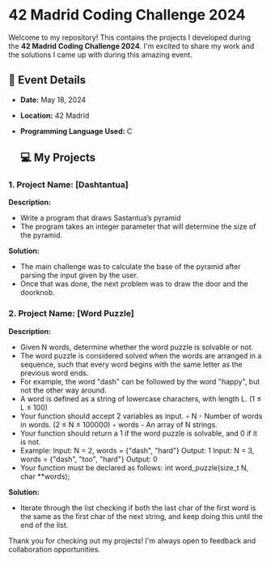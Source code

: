 # 42 Madrid Coding Challenge 2024

Welcome to my repository! This contains the projects I developed during the **42 Madrid Coding Challenge 2024**. I'm excited to share my work and the solutions I came up with during this amazing event.

## 📅 Event Details

- **Date:** May 18, 2024
- **Location:** 42 Madrid

- **Programming Language Used:** C

  ## 💻 My Projects

### 1. Project Name: [Dashtantua] 

**Description:**
- Write a program that draws Sastantua’s pyramid
- The program takes an integer parameter that will determine the size of the pyramid.

**Solution:**
- The main challenge was to calculate the base of the pyramid after parsing the input given by the user.
- Once that was done, the next problem was to draw the door and the doorknob.


### 2. Project Name: [Word Puzzle]

**Description:**
- Given N words, determine whether the word puzzle is solvable or not.
- The word puzzle is considered solved when the words are arranged in a sequence,
such that every word begins with the same letter as the previous word ends.
- For example, the word "dash" can be followed by the word "happy", but not the
other way around.
- A word is defined as a string of lowercase characters, with length L. (1 ≤ L ≤ 100)
- Your function should accept 2 variables as input.
  ◦ N - Number of words in words. (2 ≤ N ≤ 100000)
  ◦ words - An array of N strings.
- Your function should return a 1 if the word puzzle is solvable, and 0 if it is not.
- Example:
  Input: N = 2, words = {"dash", "hard"}
  Output: 1
  Input: N = 3, words = {"dash", "too", "hard"}
  Output: 0
- Your function must be declared as follows:
    int word_puzzle(size_t N, char **words);

**Solution:**
- Iterate through the list checking if both the last char of the first word is the same as the first char of the next string, and keep doing this until the end of the list.



Thank you for checking out my projects! I'm always open to feedback and collaboration opportunities.
